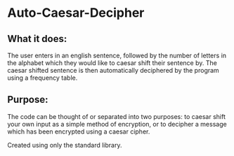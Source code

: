 # Auto-Caesar-Decipher
## What it does:
The user enters in an english sentence, followed by the number of letters in the alphabet which they would like to caesar shift their sentence by.
The caesar shifted sentence is then automatically deciphered by the program using a frequency table.
## Purpose:
The code can be thought of or separated into two purposes: to caesar shift your own input as a simple method of encryption, or to decipher a message which has been encrypted using a caesar cipher.

Created using only the standard library.
